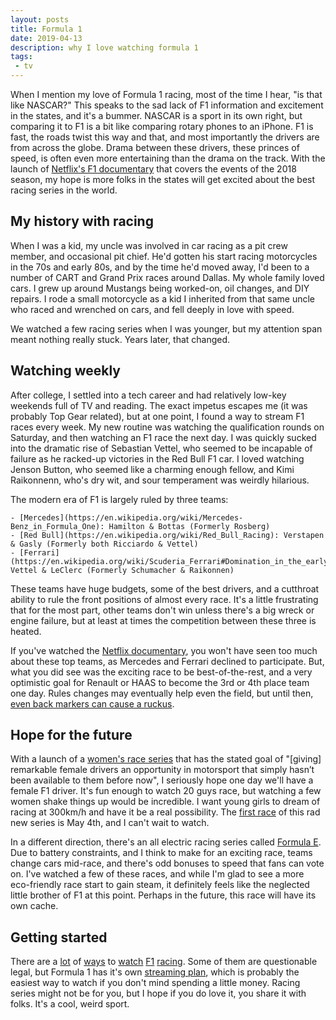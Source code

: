 ```yaml
---
layout: posts
title: Formula 1
date: 2019-04-13
description: why I love watching formula 1
tags:
 - tv
---
```


When I mention my love of Formula 1 racing, most of the time I hear, "is that like NASCAR?" This speaks to the sad lack of F1 information and excitement in the states, and it's a bummer. NASCAR is a sport in its own right, but comparing it to F1 is a bit like comparing rotary phones to an iPhone. F1 is fast, the roads twist this way and that, and most importantly the drivers are from across the globe. Drama between these drivers, these princes of speed, is often even more entertaining than the drama on the track. With the launch of [Netflix's F1 documentary](https://en.wikipedia.org/wiki/Formula_1:_Drive_to_Survive) that covers the events of the 2018 season, my hope is more folks in the states will get excited about the best racing series in the world.

## My history with racing

When I was a kid, my uncle was involved in car racing as a pit crew member, and occasional pit chief. He'd gotten his start racing motorcycles in the 70s and early 80s, and by the time he'd moved away, I'd been to a number of CART and Grand Prix races around Dallas. My whole family loved cars. I grew up around Mustangs being worked-on, oil changes, and DIY repairs. I rode a small motorcycle as a kid I inherited from that same uncle who raced and wrenched on cars, and fell deeply in love with speed.

We watched a few racing series when I was younger, but my attention span meant nothing really stuck. Years later, that changed.

## Watching weekly

After college, I settled into a tech career and had relatively low-key weekends full of TV and reading. The exact impetus escapes me (it was probably Top Gear related), but at one point, I found a way to stream F1 races every week. My new routine was watching the qualification rounds on Saturday, and then watching an F1 race the next day. I was quickly sucked into the dramatic rise of Sebastian Vettel, who seemed to be incapable of failure as he racked-up victories in the Red Bull F1 car. I loved watching Jenson Button, who seemed like a charming enough fellow, and Kimi Raikonnenn, who's dry wit, and sour temperament was weirdly hilarious.

The modern era of F1 is largely ruled by three teams:

	- [Mercedes](https://en.wikipedia.org/wiki/Mercedes-Benz_in_Formula_One): Hamilton & Bottas (Formerly Rosberg)
	- [Red Bull](https://en.wikipedia.org/wiki/Red_Bull_Racing): Verstapen & Gasly (Formerly both Ricciardo & Vettel)
	- [Ferrari](https://en.wikipedia.org/wiki/Scuderia_Ferrari#Domination_in_the_early_2000s): Vettel & LeClerc (Formerly Schumacher & Raikonnen)

These teams have huge budgets, some of the best drivers, and a cutthroat ability to rule the front positions of almost every race. It's a little frustrating that for the most part, other teams don't win unless there's a big wreck or engine failure, but at least at times the competition between these three is heated.

If you've watched the [Netflix documentary](https://en.wikipedia.org/wiki/Formula_1:_Drive_to_Survive), you won't have seen too much about these top teams, as Mercedes and Ferrari declined to participate. But, what you did see was the exciting race to be best-of-the-rest, and a very optimistic goal for Renault or HAAS to become the 3rd or 4th place team one day. Rules changes may eventually help even the field, but until then, [even back markers can cause a ruckus](https://www.youtube.com/watch?v=HurubWM67MM).

## Hope for the future

With a launch of a [women's race series](https://wseries.com) that has the stated goal of "[giving] remarkable female drivers an opportunity in motorsport that simply hasn’t been available to them before now", I seriously hope one day we'll have a female F1 driver. It's fun enough to watch 20 guys race, but watching a few women shake things up would be incredible. I want young girls to dream of racing at 300km/h and have it be a real possibility. The [first race](https://wseries.com/races/hockenheim/) of this rad new series is May 4th, and I can't wait to watch.

In a different direction, there's an all electric racing series called [Formula E](https://www.fiaformulae.com/en/championship/teams-and-drivers). Due to battery constraints, and I think to make for an exciting race, teams change cars mid-race, and there's odd bonuses to speed that fans can vote on. I've watched a few of these races, and while I'm glad to see a more eco-friendly race start to gain steam, it definitely feels like the neglected little brother of F1 at this point. Perhaps in the future, this race will have its own cache.

## Getting started

There are a [lot](https://www.techradar.com/news/2019-f1-live-stream-how-to-watch-every-grand-prix-online-from-anywhere) of [ways](https://www.strikeout.nu/formula-1) to [watch](https://formula1-live.stream) [F1](http://stream.nbcsports.com/f1/) [racing](https://f1tv.formula1.com/en/). Some of them are questionable legal, but Formula 1 has it's own [streaming plan](https://www.formula1.com/en/subscribe-to-f1-tv.html#en), which is probably the easiest way to watch if you don't mind spending a little money. Racing series might not be for you, but I hope if you do love it, you share it with folks. It's a cool, weird sport.
